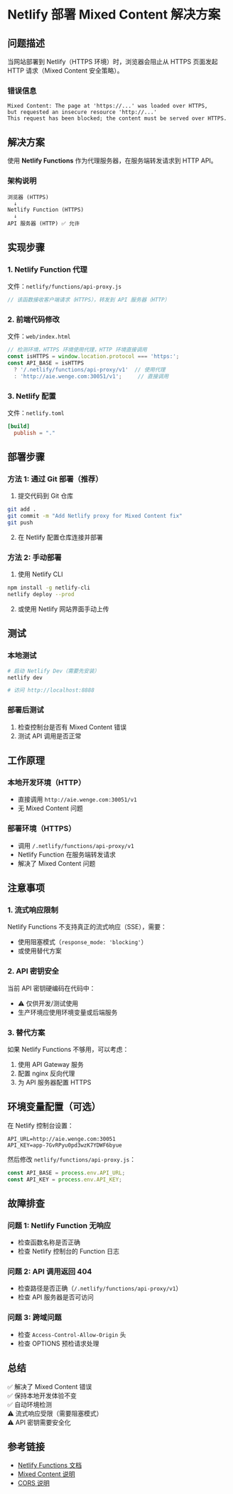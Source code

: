 # Netlify 部署 Mixed Content 解决方案

## 问题描述

当网站部署到 Netlify（HTTPS 环境）时，浏览器会阻止从 HTTPS 页面发起 HTTP 请求（Mixed Content 安全策略）。

### 错误信息
```
Mixed Content: The page at 'https://...' was loaded over HTTPS, 
but requested an insecure resource 'http://...'
This request has been blocked; the content must be served over HTTPS.
```

## 解决方案

使用 **Netlify Functions** 作为代理服务器，在服务端转发请求到 HTTP API。

### 架构说明

```
浏览器 (HTTPS) 
  ↓
Netlify Function (HTTPS) 
  ↓
API 服务器 (HTTP) ✅ 允许
```

## 实现步骤

### 1. Netlify Function 代理

文件：`netlify/functions/api-proxy.js`

```javascript
// 该函数接收客户端请求（HTTPS），转发到 API 服务器（HTTP）
```

### 2. 前端代码修改

文件：`web/index.html`

```javascript
// 检测环境，HTTPS 环境使用代理，HTTP 环境直接调用
const isHTTPS = window.location.protocol === 'https:';
const API_BASE = isHTTPS 
  ? '/.netlify/functions/api-proxy/v1'  // 使用代理
  : 'http://aie.wenge.com:30051/v1';     // 直接调用
```

### 3. Netlify 配置

文件：`netlify.toml`

```toml
[build]
  publish = "."
```

## 部署步骤

### 方法 1: 通过 Git 部署（推荐）

1. 提交代码到 Git 仓库
```bash
git add .
git commit -m "Add Netlify proxy for Mixed Content fix"
git push
```

2. 在 Netlify 配置仓库连接并部署

### 方法 2: 手动部署

1. 使用 Netlify CLI
```bash
npm install -g netlify-cli
netlify deploy --prod
```

2. 或使用 Netlify 网站界面手动上传

## 测试

### 本地测试

```bash
# 启动 Netlify Dev（需要先安装）
netlify dev

# 访问 http://localhost:8888
```

### 部署后测试

1. 检查控制台是否有 Mixed Content 错误
2. 测试 API 调用是否正常

## 工作原理

### 本地开发环境（HTTP）
- 直接调用 `http://aie.wenge.com:30051/v1`
- 无 Mixed Content 问题

### 部署环境（HTTPS）
- 调用 `/.netlify/functions/api-proxy/v1`
- Netlify Function 在服务端转发请求
- 解决了 Mixed Content 问题

## 注意事项

### 1. 流式响应限制

Netlify Functions 不支持真正的流式响应（SSE），需要：
- 使用阻塞模式（`response_mode: 'blocking'`）
- 或使用替代方案

### 2. API 密钥安全

当前 API 密钥硬编码在代码中：
- ⚠️ 仅供开发/测试使用
- 生产环境应使用环境变量或后端服务

### 3. 替代方案

如果 Netlify Functions 不够用，可以考虑：
1. 使用 API Gateway 服务
2. 配置 nginx 反向代理
3. 为 API 服务器配置 HTTPS

## 环境变量配置（可选）

在 Netlify 控制台设置：

```
API_URL=http://aie.wenge.com:30051
API_KEY=app-7GvRPyu0pd3wzK7YDWF6byue
```

然后修改 `netlify/functions/api-proxy.js`：

```javascript
const API_BASE = process.env.API_URL;
const API_KEY = process.env.API_KEY;
```

## 故障排查

### 问题 1: Netlify Function 无响应
- 检查函数名称是否正确
- 检查 Netlify 控制台的 Function 日志

### 问题 2: API 调用返回 404
- 检查路径是否正确（`/.netlify/functions/api-proxy/v1`）
- 检查 API 服务器是否可访问

### 问题 3: 跨域问题
- 检查 `Access-Control-Allow-Origin` 头
- 检查 OPTIONS 预检请求处理

## 总结

✅ 解决了 Mixed Content 错误  
✅ 保持本地开发体验不变  
✅ 自动环境检测  
⚠️ 流式响应受限（需要阻塞模式）  
⚠️ API 密钥需要安全化  

## 参考链接

- [Netlify Functions 文档](https://docs.netlify.com/functions/overview/)
- [Mixed Content 说明](https://developer.mozilla.org/en-US/docs/Web/Security/Mixed_content)
- [CORS 说明](https://developer.mozilla.org/en-US/docs/Web/HTTP/CORS)

